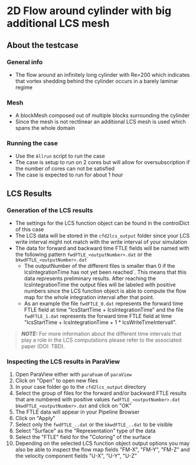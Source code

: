 #  2D Flow around cylinder with big additional LCS mesh

## About the testcase

### General info
 - The flow around an infinitely long cylinder with Re=200 which indicates that vortex shedding behind the cylinder
occurs in a barely laminar regime

### Mesh
 - A blockMesh composed out of multiple blocks surrounding the cylinder
 - Since the mesh is not rectlinear an additional LCS mesh is used which spans the whole domain

### Running the case
 - Use the `Allrun` script to run the case
 - The case is setup to run on 2 cores but will allow for oversubscription if the number of cores can not be satisfied
 - The case is expected to run for about 1 hour


## LCS Results

### Generation of the LCS results
 - The settings for the LCS function object can be found in the controlDict of this case
 - The LCS data will be stored in the `cfd2lcs_output` folder since your LCS write interval might not match with the write interval of your simulation
 - The data for forward and backward time FTLE fields will be named with the following pattern `fwdFTLE_<outputNumber>.dat` or the `bkwdFTLE_<outputNumber>.dat`
    - The outputNumber of the different files is smaller than 0 if the lcsIntegrationTime has not yet been reached´. This means that this data represents preliminary results. After reaching the lcsIntegrationTime the output files will be labeled with positive numbers since the LCS function object is able to compute the flow map for the whole integration interval after that point.
    - As an example the file `fwdFTLE_0.dat` represents the forward time FTLE field at time "lcsStartTime + lcsIntegrationTime" and the file `fwdFTLE_1.dat` represents the forward time FTLE field at time "lcsStartTime + lcsIntegrationTime + 1 * lcsWriteTimeIntervall".

> **_NOTE:_**  For more information about the different time intervals that play a role in the LCS computations please refer to the associated paper (DOI: TBD).


### Inspecting the LCS results in ParaView
1. Open ParaView either with `paraFoam` of `paraView`
2. Click on "Open" to open new files
3. In your case folder go to the `cfd2lcs_output` directory
4. Select the group of files for the forward and/or backward FTLE results that are numbered with positive values `fwdFTLE_<outputNumber>.dat` `bkwdFTLE_<outputNumber>.dat` and click on "OK"
5. The FTLE data will appear in your Pipeline Browser
6. Click on "Apply"
7. Select only the `fwdFTLE_..dat` or the `bkwdFTLE_..dat` to be visible
8. Select "Surface" as the "Representation" type of the data
9. Select the "FTLE" field for the "Coloring" of the surface
10. Depending on the selected LCS function object output options you may also be able to inspect the flow map fields "FM-X", "FM-Y", "FM-Z" and the velocity component fields "U-X", "U-Y", "U-Z"